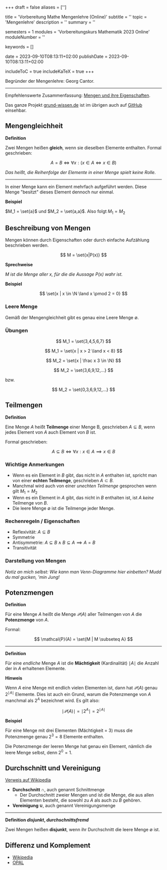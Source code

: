 +++
draft = false
aliases = ['']

title = 'Vorbereitung Mathe Mengenlehre (Online)'
subtitle = ''
topic = 'Mengenlehre'
description = ''
summary = ''

semesters = 1
modules = 'Vorbereitungskurs Mathematik 2023 Online'
moduleNumber = ''

keywords = []

date = 2023-09-10T08:13:11+02:00
publishDate = 2023-09-10T08:13:11+02:00

includeToC = true
includeKaTeX = true
+++

Begründer der Mengenlehre: Georg Cantor.

---

Empfehlenswerte Zusammenfassung: [Mengen und ihre Eigenschaften](https://www.grund-wissen.de/mathematik/mengenlehre/mengen.html).

Das ganze Projekt [grund-wissen.de](https://www.grund-wissen.de/index.html) ist im übrigen auch auf [GitHub](https://github.com/grund-wissen/grundwissen-mathematik) einsehbar.

## Mengengleichheit

**Definition**

Zwei Mengen heißen **gleich**, wenn sie dieselben Elemente enthalten. Formal geschrieben:

$$
A = B \iff \forall x: (x \in A \iff x \in B)
$$

*Das heißt, die Reihenfolge der Elemente in einer Menge spielt keine Rolle.*

---

In einer Menge kann ein Element mehrfach aufgeführt werden. Diese Menge "besitzt" dieses Element dennoch nur einmal.

**Beispiel**

$M_1 = \set{a}$ und $M_2 = \set{a,a}$. Also folgt $M_1 = M_2$

## Beschreibung von Mengen

Mengen können durch Eigenschaften oder durch einfache Aufzählung beschrieben werden.

$$
M = \set{x|P(x)}
$$

**Sprechweise**

*$M$ ist die Menge aller $x$, für die die Aussage $P(x)$ wahr ist.*

**Beispiel**

$$
\set{x | x \in \N \land x \pmod 2 = 0}
$$

### Leere Menge

Gemäß der Mengengleichheit gibt es genau eine Leere Menge $\emptyset$.

### Übungen

$$
M_1 = \set{3,4,5,6,7}
$$

$$
M_1 = \set{x | x > 2 \land x < 8}
$$

$$
M_2 = \set{x | \frac x 3 \in \N}
$$

$$
M_2 = \set{3,6,9,12,…}
$$

bzw.

$$
M_2 = \set{0,3,6,9,12,…}
$$

## Teilmengen

**Definition**

Eine Menge $A$ heißt **Teilmenge** einer Menge B, geschrieben $A \subseteq B$, wenn jedes Element von $A$ auch Element von $B$ ist.

Formal geschrieben:

$$
A \subseteq B \iff \forall x: x \in A \implies x \in B
$$

### Wichtige Anmerkungen

- Wenn es ein Element in $B$ gibt, das nicht in $A$ enthalten ist, spricht man von einer **echten Teilmenge**, geschrieben $A \subset B$.
- Manchmal wird auch von einer *unechten Teilmenge* gesprochen wenn gilt $M_1 = M_2$
- Wenn es ein Element in $A$ gibt, das nicht in $B$ enthalten ist, ist $A$ *keine* Teilmenge von $B$.
- Die leere Menge $\emptyset$ ist die Teilmenge jeder Menge.

### Rechenregeln / Eigenschaften

- Reflexivität: $A \subseteq B$
- Symmetrie
- Antisymmetrie: $A \subseteq B \land B \subseteq A \implies A = B$
- Transitivität

### Darstellung von Mengen

*Notiz an mich selbst: Wie kann man Venn-Diagramme hier einbetten? Mudd du mal gucken, 'min Jung!*

## Potenzmengen

**Definition**

Für eine Menge $A$ heißt die Menge $\mathcal{P}(A)$ aller Teilmengen von $A$ die **Potenzmenge** von $A$.

Formal:

$$
\mathcal{P}(A) = \set{M | M \subseteq A}
$$

---

**Definition**

Für eine *endliche* Menge $A$ ist die **Mächtigkeit** (Kardinalität) $\mid A \mid$ die Anzahl der in $A$ erhaltenen Elemente.

**Hinweis**

Wenn $A$ eine Menge mit endlich vielen Elementen ist, dann hat $\mathcal{P}(A)$ genau $2^{\mid A \mid}$ Elemente. Dies ist auch ein Grund, warum die Potenzmenge von $A$ manchmal als $2^{A}$ bezeichnet wird. Es gilt also:

$$
\mid \mathcal{P}(A)\mid = \mid 2^{A}\mid = 2^{\mid A \mid}
$$

**Beispiel**

Für eine Menge mit drei Elementen (Mächtigkeit = 3) muss die Potenzmenge genau $2^{3} = 8$ Elemente enthalten.

Die Potenzmenge der leeren Menge hat genau ein Element, nämlich die leere Menge selbst, denn $2^{0} = 1$.

## Durchschnitt und Vereinigung

[Verweis auf Wikipedia](https://de.wikipedia.org/wiki/Mengenlehre#Schnittmenge)

- **Durchschnitt $\cap$**, auch genannt Schnittmenge
  - Der Durchschnitt zweier Mengen und ist die Menge, die aus allen Elementen besteht, die sowohl zu $A$ als auch zu $B$ gehören.
- **Vereinigung $\cup$**, auch genannt Vereinigungsmenge

---

**Definition *disjunkt*, *durchschnittsfremd***

Zwei Mengen heißen **disjunkt**, wenn ihr Durchschnitt die leere Menge $\emptyset$ ist.

## Differenz und Komplement

- [Wikipedia](https://de.wikipedia.org/wiki/Mengenlehre#Schnittmenge)
- [OPAL](https://bildungsportal.sachsen.de/opal/auth/RepositoryEntry/11530829826/CourseNode/94241506426765)
